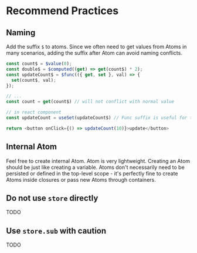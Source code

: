 # Recommend Practices

## Naming

Add the suffix `$` to atoms. Since we often need to get values from Atoms in many scenarios, adding the suffix after Atom can avoid naming conflicts.

```typescript
const count$ = $value(0);
const double$ = $computed((get) => get(count$) * 2);
const updateCount$ = $func(({ get, set }, val) => {
  set(count$, val);
});

// ...
const count = get(count$) // will not conflict with normal value

// in react component
const updateCount = useSet(updateCount$) // Func suffix is useful for this

return <button onClick={() => updateCount(10)}>update</button>
```

## Internal Atom

Feel free to create internal Atom. Atom is very lightweight. Creating an Atom should be just like creating a variable. Atoms don't necessarily need to be persisted or defined in the top-level scope - it's perfectly fine to create Atoms inside closures or pass new Atoms through containers.

## Do not use `store` directly

TODO

## Use `store.sub` with caution

TODO
